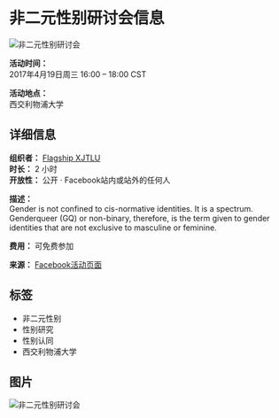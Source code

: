 # 非二元性别研讨会信息

![非二元性别研讨会](https://scontent-sjc3-1.xx.fbcdn.net/v/t39.30808-6/473990502_1636955153372232_2632381292857638131_n.jpg?stp=dst-jpg_s960x960_tt6&_nc_cat=101&ccb=1-7&_nc_sid=75d36f&_nc_ohc=r_XNJI_xmi0Q7kNvgF8euvc&_nc_oc=AdiP4Uj3kofHMEXNyAa01OegAAdUIWAbnzqzitwDolxJVfaE6Ap1lIsJjTCQkbKZpcU&_nc_zt=23&_nc_ht=scontent-sjc3-1.xx&_nc_gid=ACfbEqC66tX8XRTnVbqgcaS&oh=00_AYC_e6lw0Z-5rvU8unoKiClMm6OpWaG2A8TKyYgZllLE-Q&oe=67B048E7)

**活动时间：**  
2017年4月19日周三 16:00 – 18:00 CST  

**活动地点：**  
西交利物浦大学

## 详细信息

**组织者：** [Flagship XJTLU](https://www.facebook.com/FlagshipXJTLU)  
**时长：** 2 小时  
**开放性：** 公开 · Facebook站内或站外的任何人  

**描述：**  
Gender is not confined to cis-normative identities. It is a spectrum. Genderqueer (GQ) or non-binary, therefore, is the term given to gender identities that are not exclusive to masculine or feminine.  

**费用：** 可免费参加  

**来源：** [Facebook活动页面](https://www.facebook.com/events/201364590368662/)

## 标签

- 非二元性别
- 性别研究
- 性别认同
- 西交利物浦大学

## 图片

![非二元性别研讨会](https://scontent-sjc3-1.xx.fbcdn.net/v/t39.30808-6/473990502_1636955153372232_2632381292857638131_n.jpg?stp=dst-jpg_fb50_s320x320_tt6&_nc_cat=101&ccb=1-7&_nc_sid=75d36f&_nc_ohc=r_XNJI_xmi0Q7kNvgF8euvc&_nc_oc=AdiP4Uj3kofHMEXNyAa01OegAAdUIWAbnzqzitwDolxJVfaE6Ap1lIsJjTCQkbKZpcU&_nc_zt=23&_nc_ht=scontent-sjc3-1.xx&_nc_gid=ACfbEqC66tX8XRTnVbqgcaS&oh=00_AYD-35gqcYGRXxb152empltVa9mAE_J-owArtkOQquDzDA&oe=67B048E7)
